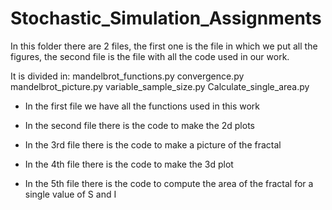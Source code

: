 # Stochastic_Simulation_Assignments

In this folder there are 2 files, the first one is the file in which we put all the figures,
the second file is the file with all the code used in our work.

It is divided in: 
mandelbrot_functions.py
convergence.py
mandelbrot_picture.py
variable_sample_size.py
Calculate_single_area.py

- In the first file we have all the functions used in this work

- In the second file there is the code to make the 2d plots

- In the 3rd file there is the code to make a picture of the fractal

- In the 4th file there is the code to make the 3d plot

- In the 5th file there is the code to compute the area of the fractal for a single value of S and I 
